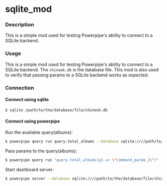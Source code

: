 # sqlite_mod

### Description

This is a simple mod used for testing Powerpipe's ability to connect to a SQLite backend.

### Usage

This is a simple mod used for testing Powerpipe's ability to connect to a SQLite backend. The `chinook.db` is the database file. This mod is also used to verify that passing params to a SQLite backend works as expected.

### Connection ###

#### Connect using sqlite ####

```sh
$ sqlite /path/to/the/database/file/chinook.db 
```

#### Connect using powerpipe ####

Run the available query(albums):
```sh
$ powerpipe query run query.total_albums --database sqlite:////path/to/the/database/file/chinook.db
```

Pass params to the query(albums):
```sh
$ powerpipe query run "query.total_albums(p1 => \"command_param_1\")" --database sqlite:////path/to/the/database/file/chinook.db
```

Start dashboard server:
```sh
$ powerpipe server --database sqlite:////path/to/the/database/file/chinook.db
```